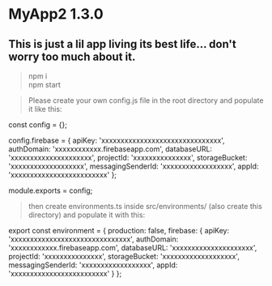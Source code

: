 # MyApp2 1.3.0

## This is just a lil app living its best life... don't worry too much about it.

> npm i  
> npm start

> Please create your own config.js file in the root directory and populate it like this:

const config = {};

config.firebase = {
  apiKey: 'xxxxxxxxxxxxxxxxxxxxxxxxxxxxxxx',
  authDomain: 'xxxxxxxxxxxx.firebaseapp.com',
  databaseURL: 'xxxxxxxxxxxxxxxxxxxxx',
  projectId: 'xxxxxxxxxxxxxxx',
  storageBucket: 'xxxxxxxxxxxxxxxxxxx',
  messagingSenderId: 'xxxxxxxxxxxxxxxxxx',
  appId: 'xxxxxxxxxxxxxxxxxxxxxxxxx'
};

module.exports = config;


> then create environments.ts inside src/environments/ (also create this directory) and populate it with this:

export const environment = {
  production: false,
  firebase: {
    apiKey: 'xxxxxxxxxxxxxxxxxxxxxxxxxxxxxxx',
    authDomain: 'xxxxxxxxxxxx.firebaseapp.com',
    databaseURL: 'xxxxxxxxxxxxxxxxxxxxx',
    projectId: 'xxxxxxxxxxxxxxx',
    storageBucket: 'xxxxxxxxxxxxxxxxxxx',
    messagingSenderId: 'xxxxxxxxxxxxxxxxxx',
    appId: 'xxxxxxxxxxxxxxxxxxxxxxxxx'
  }
};
